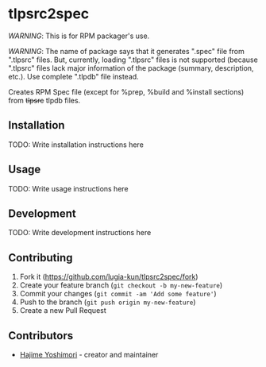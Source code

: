 # tlpsrc2spec

*WARNING*: This is for RPM packager's use. 

*WARNING*: The name of package says that it generates ".spec" file from ".tlpsrc" files. But, currently, loading ".tlpsrc" files is not supported (because ".tlpsrc" files lack major information of the package (summary, description, etc.). Use complete ".tlpdb" file instead.

Creates RPM Spec file (except for %prep, %build and %install sections) from ~~tlpsrc~~ tlpdb files.

## Installation

TODO: Write installation instructions here

## Usage

TODO: Write usage instructions here

## Development

TODO: Write development instructions here

## Contributing

1. Fork it (<https://github.com/lugia-kun/tlpsrc2spec/fork>)
2. Create your feature branch (`git checkout -b my-new-feature`)
3. Commit your changes (`git commit -am 'Add some feature'`)
4. Push to the branch (`git push origin my-new-feature`)
5. Create a new Pull Request

## Contributors

- [Hajime Yoshimori](https://github.com/lugia-kun) - creator and maintainer

